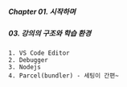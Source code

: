 ##### Chapter 01. 시작하며

##### 03. 강의의 구조와 학습 환경

```
1. VS Code Editor
2. Debugger
3. Nodejs
4. Parcel(bundler) - 세팅이 간편~
```
